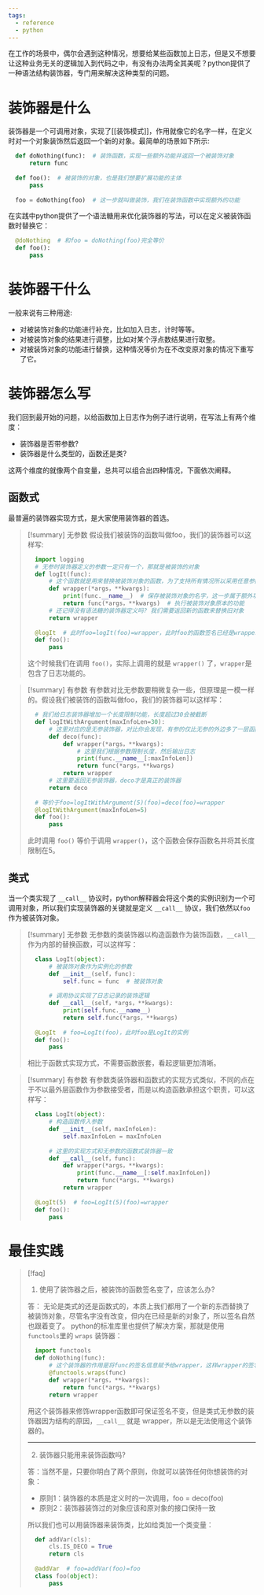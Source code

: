 ```yaml
---
tags:
  - reference
  - python
---
```

在工作的场景中，偶尔会遇到这种情况，想要给某些函数加上日志，但是又不想要让这种业务无关的逻辑加入到代码之中，有没有办法两全其美呢？python提供了一种语法结构装饰器，专门用来解决这种类型的问题。
# 装饰器是什么

装饰器是一个可调用对象，实现了[[装饰模式]]，作用就像它的名字一样，在定义时对一个对象装饰然后返回一个新的对象。最简单的场景如下所示:

```python
  def doNothing(func):  # 装饰函数，实现一些额外功能并返回一个被装饰对象
      return func
  
  def foo():  # 被装饰的对象，也是我们想要扩展功能的主体
      pass
  
  foo = doNothing(foo)  # 这一步就叫做装饰，我们在装饰函数中实现额外的功能
```

在实践中python提供了一个语法糖用来优化装饰器的写法，可以在定义被装饰函数时替换它：

```python
  @doNothing  # 和foo = doNothing(foo)完全等价
  def foo():
      pass
```

# 装饰器干什么

一般来说有三种用途:

- 对被装饰对象的功能进行补充，比如加入日志，计时等等。
- 对被装饰对象的结果进行调整，比如对某个浮点数结果进行取整。
- 对被装饰对象的功能进行替换，这种情况等价为在不改变原对象的情况下重写了它。

# 装饰器怎么写

我们回到最开始的问题，以给函数加上日志作为例子进行说明，在写法上有两个维度：

- 装饰器是否带参数?
- 装饰器是什么类型的，函数还是类?

这两个维度的就像两个自变量，总共可以组合出四种情况，下面依次阐释。
## 函数式

最普遍的装饰器实现方式，是大家使用装饰器的首选。

> [!summary] 无参数
>假设我们被装饰的函数叫做foo，我们的装饰器可以这样写:
> ```python
>   import logging
>   # 无参时装饰器定义的参数一定只有一个，那就是被装饰的对象
>   def logIt(func):   
>       # 这个函数就是用来替换被装饰对象的函数，为了支持所有情况所以采用任意参数
>       def wrapper(*args，**kwargs): 
>           print(func.__name__)  # 保存被装饰对象的名字，这一步属于额外功能
>           return func(*args，**kwargs)  # 执行被装饰对象原本的功能
>       # 还记得没有语法糖的装饰器定义吗? 我们需要返回新的函数来替换旧对象
>       return wrapper  
>   
>   @logIt  # 此时foo=logIt(foo)=wrapper，此时foo的函数签名已经是wrapper了
>   def foo():
>       pass
> ```
> 这个时候我们在调用 `foo()`，实际上调用的就是 `wrapper()` 了，`wrapper`是包含了日志功能的。

> [!summary] 有参数
> 有参数对比无参数要稍微复杂一些，但原理是一模一样的。假设我们被装饰的函数叫做foo，我们的装饰器可以这样写：
> ```python
>   # 我们给日志装饰器增加一个长度限制功能，长度超过30会被截断
>   def logItWithArgument(maxInfoLen=30):
>       # 这里对应的是无参装饰器，对比你会发现，有参的仅比无参的外边多了一层函数
>       def deco(func):
>           def wrapper(*args，**kwargs):
>               # 这里我们根据参数限制长度，然后输出日志
>               print(func.__name__[:maxInfoLen])
>               return func(*args，**kwargs)
>           return wrapper
>       # 这里要返回无参装饰器，deco才是真正的装饰器
>       return deco
>   
>   # 等价于foo=logItWithArgument(5)(foo)=deco(foo)=wrapper
>   @logItWithArgument(maxInfoLen=5)
>   def foo():
>       pass
> ```
> 此时调用 `foo()` 等价于调用 `wrapper()`，这个函数会保存函数名并将其长度限制在5。
## 类式

当一个类实现了 `__call__` 协议时，python解释器会将这个类的实例识别为一个可调用对象，所以我们实现装饰器的关键就是定义 `__call__` 协议，我们依然以`foo`作为被装饰对象。

> [!summary] 无参数
> 无参数的类装饰器以构造函数作为装饰函数，`__call__`作为内部的替换函数，可以这样写：
> ```python
>   class LogIt(object):
>       # 被装饰对象作为实例化的参数
>       def __init__(self，func):
>           self.func = func  # 被装饰对象
>   
>       # 调用协议实现了日志记录的装饰逻辑
>       def __call__(self，*args，**kwargs):
>           print(self.func.__name__)
>           return self.func(*args，**kwargs)
>   
>   @LogIt  # foo=LogIt(foo)，此时foo是LogIt的实例
>   def foo():
>       pass
> ```
> 相比于函数式实现方式，不需要函数嵌套，看起逻辑更加清晰。

> [!summary] 有参数
> 有参数类装饰器和函数式的实现方式类似，不同的点在于不以最外层函数作为参数接受者，而是以构造函数承担这个职责，可以这样写：
> ```python
>   class LogIt(object):
>       # 构造函数传入参数
>       def __init__(self，maxInfoLen):
>           self.maxInfoLen = maxInfoLen
>   
>       # 这里的实现方式和无参数的函数式装饰器一致
>       def __call__(self，func):
>           def wrapper(*args，**kwargs):
>               print(func.__name__[:self.maxInfoLen])
>               return func(*args，**kwargs)
>           return wrapper
>   
>   @LogIt(5)  # foo=LogIt(5)(foo)=wrapper
>   def foo():
>       pass
> ```
# 最佳实践

> [!faq]
> 1. 使用了装饰器之后，被装饰的函数签名变了，应该怎么办?
>
> 	答： 无论是类式的还是函数式的，本质上我们都用了一个新的东西替换了被装饰对象，尽管名字没有改变，但内在已经是新的对象了，所以签名自然也跟着变了。 python的标准库里也提供了解决方案，那就是使用`functools`里的 `wraps` 装饰器： 
> 	```python
> 	  import functools
> 	  def doNothing(func):
> 	      # 这个装饰器的作用是将func的签名信息赋予给wrapper，这样wrapper的签名也就和func保持一致了
> 	      @functools.wraps(func)
> 	      def wrapper(*args，**kwargs):
> 	          return func(*args，**kwargs)
> 	      return wrapper
> 	```
> 	用这个装饰器来修饰wrapper函数即可保证签名不变，但是类式无参数的装饰器因为结构的原因，`__call__` 就是 wrapper，所以是无法使用这个装饰器的。
>
> ---
> 
> 2. 装饰器只能用来装饰函数吗?
>
>	答：当然不是，只要你明白了两个原则，你就可以装饰任何你想装饰的对象：
>	- 原则1：装饰器的本质是定义时的一次调用，foo = deco(foo)
>	- 原则2：装饰器装饰过的对象应该和原对象的接口保持一致
>
>	所以我们也可以用装饰器来装饰类，比如给类加一个类变量：
> 	```python
> 	  def addVar(cls):
> 	      cls.IS_DECO = True
> 	      return cls
> 	  
> 	  @addVar  # foo=addVar(foo)=foo
> 	  class foo(object):
> 	      pass
> 	```
